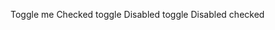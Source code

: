 <Toggle>Toggle me</Toggle>
<Toggle checked={true}>Checked toggle</Toggle>
<Toggle disabled>Disabled toggle</Toggle>
<Toggle checked disabled>Disabled checked</Toggle>